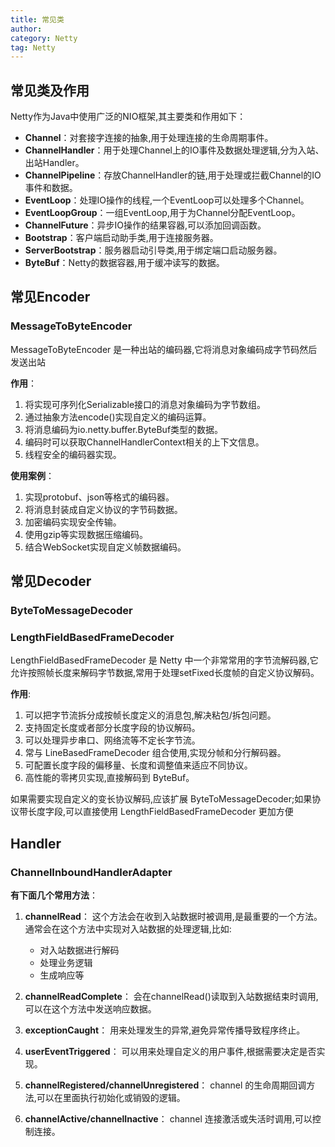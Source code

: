 ```yaml
---
title: 常见类
author:
category: Netty
tag: Netty
---
```


## 常见类及作用

Netty作为Java中使用广泛的NIO框架,其主要类和作用如下：

- **Channel**：对套接字连接的抽象,用于处理连接的生命周期事件。
- **ChannelHandler**：用于处理Channel上的IO事件及数据处理逻辑,分为入站、出站Handler。
- **ChannelPipeline**：存放ChannelHandler的链,用于处理或拦截Channel的IO事件和数据。
- **EventLoop**：处理IO操作的线程,一个EventLoop可以处理多个Channel。
- **EventLoopGroup**：一组EventLoop,用于为Channel分配EventLoop。
- **ChannelFuture**：异步IO操作的结果容器,可以添加回调函数。
- **Bootstrap**：客户端启动助手类,用于连接服务器。
- **ServerBootstrap**：服务器启动引导类,用于绑定端口启动服务器。
- **ByteBuf**：Netty的数据容器,用于缓冲读写的数据。

## 常见Encoder

### MessageToByteEncoder

MessageToByteEncoder 是一种出站的编码器,它将消息对象编码成字节码然后发送出站

**作用**：

1. 将实现可序列化Serializable接口的消息对象编码为字节数组。
2. 通过抽象方法encode()实现自定义的编码运算。
3. 将消息编码为io.netty.buffer.ByteBuf类型的数据。
4. 编码时可以获取ChannelHandlerContext相关的上下文信息。
5. 线程安全的编码器实现。

**使用案例**：

1. 实现protobuf、json等格式的编码器。
2. 将消息封装成自定义协议的字节码数据。
3. 加密编码实现安全传输。
4. 使用gzip等实现数据压缩编码。
5. 结合WebSocket实现自定义帧数据编码。

## 常见Decoder

### ByteToMessageDecoder

### LengthFieldBasedFrameDecoder

LengthFieldBasedFrameDecoder 是 Netty 中一个非常常用的字节流解码器,它允许按照帧长度来解码字节数据,常用于处理setFixed长度帧的自定义协议解码。

**作用**:

1. 可以把字节流拆分成按帧长度定义的消息包,解决粘包/拆包问题。
2. 支持固定长度或者部分长度字段的协议解码。
3. 可以处理异步串口、网络流等不定长字节流。
4. 常与 LineBasedFrameDecoder 组合使用,实现分帧和分行解码器。
5. 可配置长度字段的偏移量、长度和调整值来适应不同协议。
6. 高性能的零拷贝实现,直接解码到 ByteBuf。

如果需要实现自定义的变长协议解码,应该扩展 ByteToMessageDecoder;如果协议带长度字段,可以直接使用
LengthFieldBasedFrameDecoder 更加方便

## Handler

### ChannelInboundHandlerAdapter

**有下面几个常用方法**：

1. **channelRead**：
   这个方法会在收到入站数据时被调用,是最重要的一个方法。通常会在这个方法中实现对入站数据的处理逻辑,比如:

    - 对入站数据进行解码
    - 处理业务逻辑
    - 生成响应等

2. **channelReadComplete**：
   会在channelRead()读取到入站数据结束时调用,可以在这个方法中发送响应数据。

3. **exceptionCaught**：
   用来处理发生的异常,避免异常传播导致程序终止。

4. **userEventTriggered**：
   可以用来处理自定义的用户事件,根据需要决定是否实现。

5. **channelRegistered/channelUnregistered**：
   channel 的生命周期回调方法,可以在里面执行初始化或销毁的逻辑。

6. **channelActive/channelInactive**：
   channel 连接激活或失活时调用,可以控制连接。



